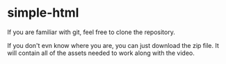 # simple-html

If you are familiar with git, feel free to clone the repository.

If you don't evn know where you are, you can just download the zip file. It will contain all of the assets needed to work along with the video.
